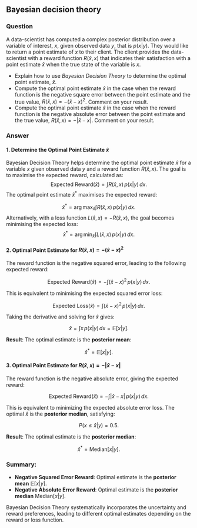 ## Bayesian decision theory
### Question
A data-scientist has computed a complex posterior distribution over a variable of interest, $x$, given observed data $y$, that is $p(x|y)$. They would like to return a point estimate of $x$ to their client. The client provides the data-scientist with a reward function $R(\hat{x},x)$ that indicates their satisfaction with a point estimate $\hat{x}$ when the true state of the variable is $x$.

  * Explain how to use _Bayesian Decision Theory_ to determine the optimal point estimate, $\hat{x}$.  
  * Compute the optimal point estimate $\hat{x}$ in the case when the reward function is the negative square error between the point estimate and the true value, $R(\hat{x},x) = -(\hat{x}-x)^2$. Comment on your result. 
  * Compute the optimal point estimate $\hat{x}$ in the case when the reward function is the negative absolute error between the point estimate and the true value, $R(\hat{x},x) = -|\hat{x}-x|$. Comment on your result.
### Answer
#### 1. Determine the Optimal Point Estimate $\hat{x}$
Bayesian Decision Theory helps determine the optimal point estimate $\hat{x}$ for a variable $x$ given observed data $y$ and a reward function $R(\hat{x}, x)$. The goal is to maximise the expected reward, calculated as:
$$\text{Expected Reward}(\hat{x}) = \int R(\hat{x}, x) \, p(x|y) \, dx.$$
The optimal point estimate $\hat{x}^*$ maximises the expected reward:

$$\hat{x}^* = \arg\max_{\hat{x}} \int R(\hat{x}, x) \, p(x|y) \, dx.$$
Alternatively, with a loss function $L(\hat{x}, x) = -R(\hat{x}, x)$, the goal becomes minimising the expected loss:
$$\hat{x}^* = \arg\min_{\hat{x}} \int L(\hat{x}, x) \, p(x|y) \, dx.$$
#### 2. Optimal Point Estimate for $R(\hat{x}, x) = -(\hat{x} - x)^2$

The reward function is the negative squared error, leading to the following expected reward:

$$\text{Expected Reward}(\hat{x}) = -\int (\hat{x} - x)^2 \, p(x|y) \, dx.$$

This is equivalent to minimising the expected squared error loss:

$$\text{Expected Loss}(\hat{x}) = \int (\hat{x} - x)^2 \, p(x|y) \, dx.$$

Taking the derivative and solving for $\hat{x}$ gives:

$$\hat{x} = \int x \, p(x|y) \, dx = \mathbb{E}[x|y].$$

**Result**: The optimal estimate is the **posterior mean**:

$$\hat{x}^* = \mathbb{E}[x|y].$$

#### 3. Optimal Point Estimate for $R(\hat{x}, x) = -|\hat{x} - x|$

The reward function is the negative absolute error, giving the expected reward:

$$\text{Expected Reward}(\hat{x}) = -\int |\hat{x} - x| \, p(x|y) \, dx.$$

This is equivalent to minimizing the expected absolute error loss. The optimal $\hat{x}$ is the **posterior median**, satisfying:

$$P(x \leq \hat{x}|y) = 0.5.$$

**Result**: The optimal estimate is the **posterior median**:

$$\hat{x}^* = \text{Median}[x|y].$$

### Summary:

- **Negative Squared Error Reward**: Optimal estimate is the **posterior mean** $\mathbb{E}[x|y]$.
- **Negative Absolute Error Reward**: Optimal estimate is the **posterior median** $\text{Median}[x|y]$.

Bayesian Decision Theory systematically incorporates the uncertainty and reward preferences, leading to different optimal estimates depending on the reward or loss function.
